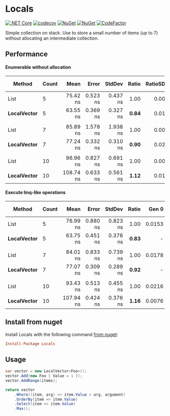 # Locals

[![.NET Core](https://github.com/teoadal/local/workflows/.NET%20Core/badge.svg?branch=master)](https://github.com/teoadal/local/actions)
[![codecov](https://codecov.io/gh/teoadal/local/branch/master/graph/badge.svg)](https://codecov.io/gh/teoadal/local)
[![NuGet](https://img.shields.io/nuget/v/locals.svg)](https://www.nuget.org/packages/locals) 
[![NuGet](https://img.shields.io/nuget/dt/locals.svg)](https://www.nuget.org/packages/locals)
[![CodeFactor](https://www.codefactor.io/repository/github/teoadal/local/badge)](https://www.codefactor.io/repository/github/teoadal/local)

Simple collection on stack. 
Use to store a small number of items (up to 7) without allocating an intermediate collection.

## Performance

#### Enumerable without allocation

|      Method | Count |      Mean |    Error |   StdDev | Ratio | RatioSD |  Gen 0 | Gen 1 | Gen 2 | Allocated |
|------------ |------ |----------:|---------:|---------:|------:|--------:|-------:|------:|------:|----------:|
|        List |     5 |  75.42 ns | 0.523 ns | 0.437 ns |  1.00 |    0.00 | 0.0153 |     - |     - |      96 B |
| **LocalVector** |     5 |  63.55 ns | 0.369 ns | 0.327 ns |  **0.84** |    0.01 |      - |     - |     - |         - |
|             |       |           |          |          |       |         |        |       |       |           |
|        List |     7 |  85.89 ns | 1.578 ns | 1.938 ns |  1.00 |    0.00 | 0.0178 |     - |     - |     112 B |
| **LocalVector** |     7 |  77.24 ns | 0.332 ns | 0.310 ns |  **0.90** |    0.02 |      - |     - |     - |         - |
|             |       |           |          |          |       |         |        |       |       |           |
|        List |    10 |  96.96 ns | 0.827 ns | 0.691 ns |  1.00 |    0.00 | 0.0216 |     - |     - |     136 B |
| **LocalVector** |    10 | 108.74 ns | 0.633 ns | 0.561 ns |  **1.12** |    0.01 | 0.0076 |     - |     - |      48 B |

#### Execute linq-like operations

|      Method | Count |      Mean |    Error |   StdDev | Ratio |  Gen 0 | Gen 1 | Gen 2 | Allocated |
|------------ |------ |----------:|---------:|---------:|------:|-------:|------:|------:|----------:|
|        List |     5 |  76.99 ns | 0.880 ns | 0.823 ns |  1.00 | 0.0153 |     - |     - |      96 B |
| **LocalVector** |     5 |  63.75 ns | 0.451 ns | 0.376 ns |  **0.83** |      - |     - |     - |         - |
|             |       |           |          |          |       |        |       |       |           |
|        List |     7 |  84.01 ns | 0.833 ns | 0.739 ns |  1.00 | 0.0178 |     - |     - |     112 B |
| **LocalVector** |     7 |  77.07 ns | 0.309 ns | 0.289 ns |  **0.92** |      - |     - |     - |         - |
|             |       |           |          |          |       |        |       |       |           |
|        List |    10 |  93.43 ns | 0.513 ns | 0.455 ns |  1.00 | 0.0216 |     - |     - |     136 B |
| **LocalVector** |    10 | 107.94 ns | 0.424 ns | 0.376 ns |  **1.16** | 0.0076 |     - |     - |      48 B |


## Install from nuget

Install Locals with the following command [from nuget](https://www.nuget.org/packages/locals/):

```ini
Install-Package Locals
```

## Usage

```cs
var vector = new LocalVector<Foo>();
vector.Add(new Foo { Value = 1 });
vector.AddRange(items);

return vector
    .Where((item, arg) => item.Value > arg, argument)
    .OrderBy(item => item.Value)
    .Select(item => item.Value)
    .Max();
```
